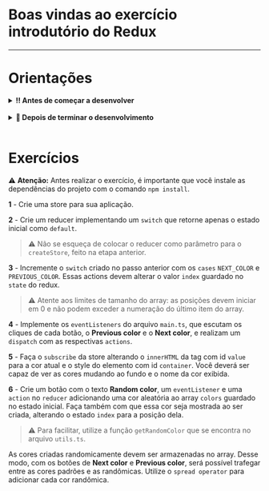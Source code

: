 # Boas vindas ao exercício introdutório do Redux

---

# Orientações

<details>
  <summary><strong>‼️ Antes de começar a desenvolver</strong></summary><br />

- Crie um fork desse projeto, para isso siga esse [tutorial de como realizar um fork](https://guides.github.com/activities/forking/).
  
- **OBS:** Ao realizar o fork, o GitHub, por padrão, copia apenas a branch main. Para realizar o fork copiando as demais branches, é necessário desmarcar a opção _copy the `main` branch only_.

![Main branch](images/fork.png)

- Após fazer o fork, clone o repositório criado para o seu computador.

- Rode o comando `npm install`.

- Para cada exercício, siga as instruções descritas na seção "Exercícios".

> 💡 Observe o que deve ser feito nas instruções para cada exercício.

</details>

<br />

<details>
  <summary><strong>🤝 Depois de terminar o desenvolvimento</strong></summary><br />

Após a solução dos exercícios, abra um PR no seu repositório forkado e, se quiser, mergeie para a `main`. Sinta-se à vontade!

**Atenção!**: Ao criar o PR,  você irá se deparar com essa tela:

![PR do exercício](images/example-pr.png)

É necessário realizar uma mudança. Para isso, clique no _base repository_ como na imagem abaixo:

![Mudando a base do repositório](images/change-base.png)

Mude para o seu repositório. Seu nome estará na frente do nome dele, por exemplo: `antonio/TicTacToe`. Depois desse passo a página deve ficar assim:

![Após mudança](images/after-change.png)

Agora, basta criar o PULL REQUEST clicando no botão `Create Pull Request`.

> 💡 Realize esse processo para cada PR que abrir.

</details>

<br />

# Exercícios

⚠️ **Atenção:** Antes realizar o exercício, é importante que você instale as dependências do projeto com o comando `npm install`.

**1** - Crie uma store para sua aplicação.

**2** - Crie um reducer implementando um `switch` que retorne apenas o estado inicial como `default`.

> ⚠️ Não se esqueça de colocar o reducer como parâmetro para o `createStore`, feito na etapa anterior.

**3** - Incremente o `switch` criado no passo anterior com os `cases` `NEXT_COLOR` e `PREVIOUS_COLOR`. Essas actions devem alterar o valor `index` guardado no `state` do redux.

> ⚠️ Atente aos limites de tamanho do array: as posições devem iniciar em 0 e não podem exceder a numeração do último item do array.

**4** - Implemente os `eventListeners` do arquivo `main.ts`, que escutam os cliques de cada botão, o **Previous color** e o **Next color**, e realizam um `dispatch` com as respectivas `actions`.

**5** - Faça o `subscribe` da store alterando o `innerHTML` da tag com id `value` para a cor atual e o style do elemento com id `container`. Você deverá ser capaz de ver as cores mudando ao fundo e o nome da cor exibida.

**6** - Crie um botão com o texto **Random color**, um `eventListener` e uma `action` no `reducer` adicionando uma cor aleatória ao array `colors` guardado no estado inicial. Faça também com que essa cor seja mostrada ao ser criada, alterando o estado `index` para a posição dela.

> ⚠️ Para facilitar, utilize a função `getRandomColor` que se encontra no arquivo `utils.ts`.

As cores criadas randomicamente devem ser armazenadas no array. Desse modo, com os botões de **Next color** e **Previous color**, será possível trafegar entre as cores padrões e as randômicas. Utilize o `spread operator` para adicionar cada cor randômica.

